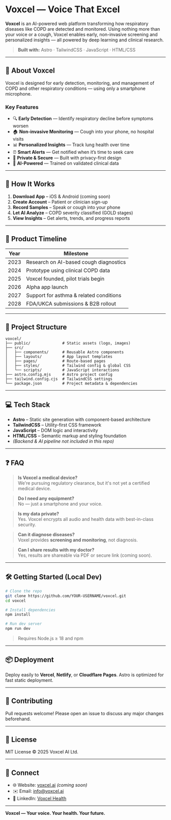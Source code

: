 # Voxcel — Voice That Excel

**Voxcel** is an AI-powered web platform transforming how respiratory diseases like COPD are detected and monitored. Using nothing more than your voice or a cough, Voxcel enables early, non-invasive screening and personalized insights — all powered by deep learning and clinical research.

> **Built with:** Astro · TailwindCSS · JavaScript · HTML/CSS

---

## 🚀 About Voxcel

Voxcel is designed for early detection, monitoring, and management of COPD and other respiratory conditions — using only a smartphone microphone.

### Key Features

- 🔍 **Early Detection** — Identify respiratory decline before symptoms worsen  
- 🏠 **Non-invasive Monitoring** — Cough into your phone, no hospital visits  
- 📊 **Personalized Insights** — Track lung health over time  
- ⏰ **Smart Alerts** — Get notified when it’s time to seek care  
- 🔐 **Private & Secure** — Built with privacy-first design  
- 🤖 **AI-Powered** — Trained on validated clinical data

---

## 🧠 How It Works

1. **Download App** – iOS & Android (coming soon)  
2. **Create Account** – Patient or clinician sign-up  
3. **Record Samples** – Speak or cough into your phone  
4. **Let AI Analyze** – COPD severity classified (GOLD stages)  
5. **View Insights** – Get alerts, trends, and progress reports

---

## 📅 Product Timeline

| Year | Milestone |
|------|-----------|
| 2023 | Research on AI-based cough diagnostics |
| 2024 | Prototype using clinical COPD data |
| 2025 | Voxcel founded, pilot trials begin |
| 2026 | Alpha app launch |
| 2027 | Support for asthma & related conditions |
| 2028 | FDA/UKCA submissions & B2B rollout |

---

## 📂 Project Structure

```
voxcel/
├── public/              # Static assets (logo, images)
├── src/
│   ├── components/      # Reusable Astro components
│   ├── layouts/         # App layout templates
│   ├── pages/           # Route-based pages
│   ├── styles/          # Tailwind config & global CSS
│   └── scripts/         # JavaScript interactions
├── astro.config.mjs     # Astro project config
├── tailwind.config.cjs  # TailwindCSS settings
└── package.json         # Project metadata & dependencies
```

---

## 💻 Tech Stack

- **Astro** – Static site generation with component-based architecture  
- **TailwindCSS** – Utility-first CSS framework  
- **JavaScript** – DOM logic and interactivity  
- **HTML/CSS** – Semantic markup and styling foundation  
- *(Backend & AI pipeline not included in this repo)*

---

## ❓ FAQ

> **Is Voxcel a medical device?**  
We're pursuing regulatory clearance, but it's not yet a certified medical device.

> **Do I need any equipment?**  
No — just a smartphone and your voice.

> **Is my data private?**  
Yes. Voxcel encrypts all audio and health data with best-in-class security.

> **Can it diagnose diseases?**  
Voxel provides **screening and monitoring**, not diagnosis.

> **Can I share results with my doctor?**  
Yes, results are shareable via PDF or secure link (coming soon).

---

## 🛠 Getting Started (Local Dev)

```bash
# Clone the repo
git clone https://github.com/YOUR-USERNAME/voxcel.git
cd voxcel

# Install dependencies
npm install

# Run dev server
npm run dev
```

> Requires Node.js ≥ 18 and npm

---

## 📦 Deployment

Deploy easily to **Vercel**, **Netlify**, or **Cloudflare Pages**. Astro is optimized for fast static deployment.

---

## 🤝 Contributing

Pull requests welcome! Please open an issue to discuss any major changes beforehand.

---

## 📝 License

MIT License © 2025 Voxcel AI Ltd.

---

## 🔗 Connect

- 🌐 Website: [voxcel.ai](https://voxcel.ai) *(coming soon)*  
- ✉️ Email: [info@voxcel.ai](mailto:info@voxcel.ai)  
- 💼 LinkedIn: [Voxcel Health](#)

---

**Voxcel — Your voice. Your health. Your future.**
